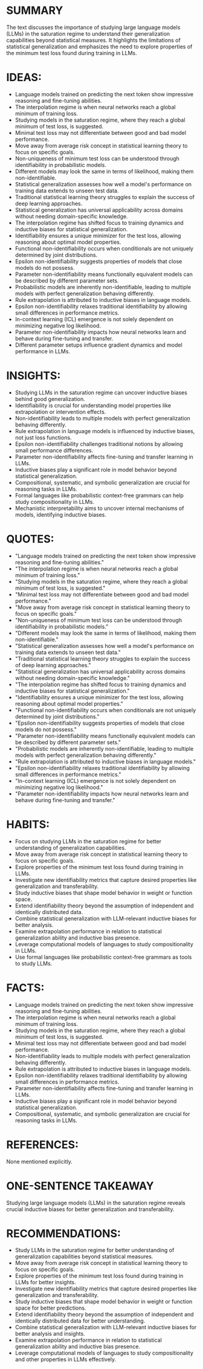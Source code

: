 # SUMMARY
The text discusses the importance of studying large language models (LLMs) in the saturation regime to understand their generalization capabilities beyond statistical measures. It highlights the limitations of statistical generalization and emphasizes the need to explore properties of the minimum test loss found during training in LLMs.

# IDEAS:
- Language models trained on predicting the next token show impressive reasoning and fine-tuning abilities.
- The interpolation regime is when neural networks reach a global minimum of training loss.
- Studying models in the saturation regime, where they reach a global minimum of test loss, is suggested.
- Minimal test loss may not differentiate between good and bad model performance.
- Move away from average risk concept in statistical learning theory to focus on specific goals.
- Non-uniqueness of minimum test loss can be understood through identifiability in probabilistic models.
- Different models may look the same in terms of likelihood, making them non-identifiable.
- Statistical generalization assesses how well a model's performance on training data extends to unseen test data.
- Traditional statistical learning theory struggles to explain the success of deep learning approaches.
- Statistical generalization has universal applicability across domains without needing domain-specific knowledge.
- The interpolation regime has shifted focus to training dynamics and inductive biases for statistical generalization.
- Identifiability ensures a unique minimizer for the test loss, allowing reasoning about optimal model properties.
- Functional non-identifiability occurs when conditionals are not uniquely determined by joint distributions.
- Epsilon non-identifiability suggests properties of models that close models do not possess.
- Parameter non-identifiability means functionally equivalent models can be described by different parameter sets.
- Probabilistic models are inherently non-identifiable, leading to multiple models with perfect generalization behaving differently.
- Rule extrapolation is attributed to inductive biases in language models.
- Epsilon non-identifiability relaxes traditional identifiability by allowing small differences in performance metrics.
- In-context learning (ICL) emergence is not solely dependent on minimizing negative log likelihood.
- Parameter non-identifiability impacts how neural networks learn and behave during fine-tuning and transfer.
- Different parameter setups influence gradient dynamics and model performance in LLMs.

# INSIGHTS:
- Studying LLMs in the saturation regime can uncover inductive biases behind good generalization.
- Identifiability is crucial for understanding model properties like extrapolation or intervention effects.
- Non-identifiability leads to multiple models with perfect generalization behaving differently.
- Rule extrapolation in language models is influenced by inductive biases, not just loss functions.
- Epsilon non-identifiability challenges traditional notions by allowing small performance differences.
- Parameter non-identifiability affects fine-tuning and transfer learning in LLMs.
- Inductive biases play a significant role in model behavior beyond statistical generalization.
- Compositional, systematic, and symbolic generalization are crucial for reasoning tasks in LLMs.
- Formal languages like probabilistic context-free grammars can help study compositionality in LLMs.
- Mechanistic interpretability aims to uncover internal mechanisms of models, identifying inductive biases.

# QUOTES:
- "Language models trained on predicting the next token show impressive reasoning and fine-tuning abilities."
- "The interpolation regime is when neural networks reach a global minimum of training loss."
- "Studying models in the saturation regime, where they reach a global minimum of test loss, is suggested."
- "Minimal test loss may not differentiate between good and bad model performance."
- "Move away from average risk concept in statistical learning theory to focus on specific goals."
- "Non-uniqueness of minimum test loss can be understood through identifiability in probabilistic models."
- "Different models may look the same in terms of likelihood, making them non-identifiable."
- "Statistical generalization assesses how well a model's performance on training data extends to unseen test data."
- "Traditional statistical learning theory struggles to explain the success of deep learning approaches."
- "Statistical generalization has universal applicability across domains without needing domain-specific knowledge."
- "The interpolation regime has shifted focus to training dynamics and inductive biases for statistical generalization."
- "Identifiability ensures a unique minimizer for the test loss, allowing reasoning about optimal model properties."
- "Functional non-identifiability occurs when conditionals are not uniquely determined by joint distributions."
- "Epsilon non-identifiability suggests properties of models that close models do not possess."
- "Parameter non-identifiability means functionally equivalent models can be described by different parameter sets."
- "Probabilistic models are inherently non-identifiable, leading to multiple models with perfect generalization behaving differently."
- "Rule extrapolation is attributed to inductive biases in language models."
- "Epsilon non-identifiability relaxes traditional identifiability by allowing small differences in performance metrics."
- "In-context learning (ICL) emergence is not solely dependent on minimizing negative log likelihood."
- "Parameter non-identifiability impacts how neural networks learn and behave during fine-tuning and transfer."

# HABITS:
- Focus on studying LLMs in the saturation regime for better understanding of generalization capabilities.
- Move away from average risk concept in statistical learning theory to focus on specific goals.
- Explore properties of the minimum test loss found during training in LLMs.
- Investigate new identifiability metrics that capture desired properties like generalization and transferability.
- Study inductive biases that shape model behavior in weight or function space.
- Extend identifiability theory beyond the assumption of independent and identically distributed data.
- Combine statistical generalization with LLM-relevant inductive biases for better analysis.
- Examine extrapolation performance in relation to statistical generalization ability and inductive bias presence.
- Leverage computational models of languages to study compositionality in LLMs.
- Use formal languages like probabilistic context-free grammars as tools to study LLMs.

# FACTS:
- Language models trained on predicting the next token show impressive reasoning and fine-tuning abilities.
- The interpolation regime is when neural networks reach a global minimum of training loss.
- Studying models in the saturation regime, where they reach a global minimum of test loss, is suggested.
- Minimal test loss may not differentiate between good and bad model performance.
- Non-identifiability leads to multiple models with perfect generalization behaving differently.
- Rule extrapolation is attributed to inductive biases in language models.
- Epsilon non-identifiability relaxes traditional identifiability by allowing small differences in performance metrics.
- Parameter non-identifiability affects fine-tuning and transfer learning in LLMs.
- Inductive biases play a significant role in model behavior beyond statistical generalization.
- Compositional, systematic, and symbolic generalization are crucial for reasoning tasks in LLMs.

# REFERENCES:
None mentioned explicitly.

# ONE-SENTENCE TAKEAWAY
Studying large language models (LLMs) in the saturation regime reveals crucial inductive biases for better generalization and transferability.

# RECOMMENDATIONS:
- Study LLMs in the saturation regime for better understanding of generalization capabilities beyond statistical measures.
- Move away from average risk concept in statistical learning theory to focus on specific goals.
- Explore properties of the minimum test loss found during training in LLMs for better insights.
- Investigate new identifiability metrics that capture desired properties like generalization and transferability.
- Study inductive biases that shape model behavior in weight or function space for better predictions.
- Extend identifiability theory beyond the assumption of independent and identically distributed data for better understanding.
- Combine statistical generalization with LLM-relevant inductive biases for better analysis and insights.
- Examine extrapolation performance in relation to statistical generalization ability and inductive bias presence.
- Leverage computational models of languages to study compositionality and other properties in LLMs effectively.